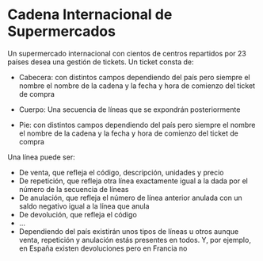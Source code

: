 # Cadena Internacional de Supermercados

Un supermercado internacional con cientos de centros repartidos por 23 países desea una gestión de tickets. Un ticket consta de:

* Cabecera: con distintos campos dependiendo del país pero siempre el nombre el nombre de la cadena y la fecha y hora 
de comienzo del ticket de compra

* Cuerpo:  Una secuencia de líneas que se expondrán posteriormente

* Pie: con distintos campos dependiendo del país pero siempre el nombre el nombre de la cadena y la fecha y hora de 
comienzo del ticket de compra

Una línea puede ser:

* De venta, que refleja el código, descripción, unidades y 
precio
* De repetición, que refleja otra línea exactamente igual a la 
dada por el número de la secuencia de líneas
* De anulación, que refleja el número de línea anterior 
anulada con un saldo negativo igual a la línea que anula
* De devolución, que refleja el código
* …
* Dependiendo del país existirán unos tipos de líneas u otros 
aunque venta, repetición y anulación estás presentes en 
todos. Y, por ejemplo, en España existen devoluciones pero 
en Francia no



